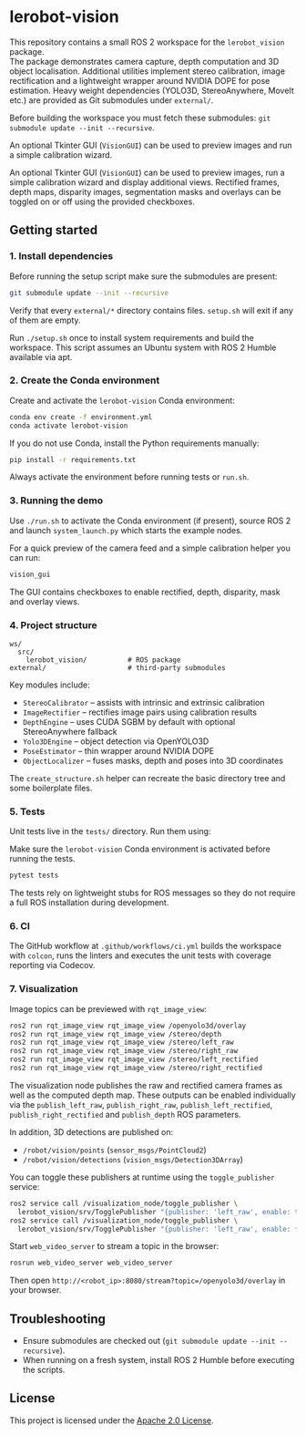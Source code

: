 # lerobot-vision

This repository contains a small ROS 2 workspace for the `lerobot_vision` package.  
The package demonstrates camera capture, depth computation and 3D object localisation.
Additional utilities implement stereo calibration, image rectification and a
lightweight wrapper around NVIDIA DOPE for pose estimation. Heavy weight
dependencies (YOLO3D, StereoAnywhere, MoveIt etc.) are provided as Git
submodules under `external/`.

Before building the workspace you must fetch these submodules:
`git submodule update --init --recursive`.

An optional Tkinter GUI (`VisionGUI`) can be used to preview images and run a
simple calibration wizard.

An optional Tkinter GUI (`VisionGUI`) can be used to preview images, run a
simple calibration wizard and display additional views. Rectified frames,
depth maps, disparity images, segmentation masks and overlays can be toggled on
or off using the provided checkboxes.

## Getting started

### 1. Install dependencies

Before running the setup script make sure the submodules are present:

```bash
git submodule update --init --recursive
```

Verify that every `external/*` directory contains files. `setup.sh` will exit if any of them are empty.

Run `./setup.sh` once to install system requirements and build the workspace. This script assumes an Ubuntu system with ROS 2 Humble available via apt.
### 2. Create the Conda environment

Create and activate the `lerobot-vision` Conda environment:

```bash
conda env create -f environment.yml
conda activate lerobot-vision
```

If you do not use Conda, install the Python requirements manually:

```bash
pip install -r requirements.txt
```

Always activate the environment before running tests or `run.sh`.


### 3. Running the demo

Use `./run.sh` to activate the Conda environment (if present), source ROS 2 and launch `system_launch.py` which starts the example nodes.

For a quick preview of the camera feed and a simple calibration helper you can run:

```bash
vision_gui
```

The GUI contains checkboxes to enable rectified, depth, disparity, mask and
overlay views.

### 4. Project structure

```
ws/
  src/
    lerobot_vision/          # ROS package
external/                    # third‑party submodules
```

Key modules include:

- ``StereoCalibrator`` – assists with intrinsic and extrinsic calibration
- ``ImageRectifier`` – rectifies image pairs using calibration results
- ``DepthEngine`` – uses CUDA SGBM by default with optional StereoAnywhere fallback
- ``Yolo3DEngine`` – object detection via OpenYOLO3D
- ``PoseEstimator`` – thin wrapper around NVIDIA DOPE
- ``ObjectLocalizer`` – fuses masks, depth and poses into 3D coordinates

The `create_structure.sh` helper can recreate the basic directory tree and some boilerplate files.

### 5. Tests

Unit tests live in the `tests/` directory. Run them using:

Make sure the `lerobot-vision` Conda environment is activated before running the tests.

```bash
pytest tests
```

The tests rely on lightweight stubs for ROS messages so they do not require a full ROS installation during development.

### 6. CI

The GitHub workflow at `.github/workflows/ci.yml` builds the workspace with `colcon`, runs the linters and executes the unit tests with coverage reporting via Codecov.

### 7. Visualization

Image topics can be previewed with `rqt_image_view`:

```bash
ros2 run rqt_image_view rqt_image_view /openyolo3d/overlay
ros2 run rqt_image_view rqt_image_view /stereo/depth
ros2 run rqt_image_view rqt_image_view /stereo/left_raw
ros2 run rqt_image_view rqt_image_view /stereo/right_raw
ros2 run rqt_image_view rqt_image_view /stereo/left_rectified
ros2 run rqt_image_view rqt_image_view /stereo/right_rectified
```

The visualization node publishes the raw and rectified camera frames as well as
the computed depth map. These outputs can be enabled individually via the
`publish_left_raw`, `publish_right_raw`, `publish_left_rectified`,
`publish_right_rectified` and `publish_depth` ROS parameters.

In addition, 3D detections are published on:

* ``/robot/vision/points`` (`sensor_msgs/PointCloud2`)
* ``/robot/vision/detections`` (`vision_msgs/Detection3DArray`)

You can toggle these publishers at runtime using the `toggle_publisher` service:

```bash
ros2 service call /visualization_node/toggle_publisher \
  lerobot_vision/srv/TogglePublisher "{publisher: 'left_raw', enable: true}"
ros2 service call /visualization_node/toggle_publisher \
  lerobot_vision/srv/TogglePublisher "{publisher: 'left_raw', enable: false}"
```

Start `web_video_server` to stream a topic in the browser:

```bash
rosrun web_video_server web_video_server
```

Then open `http://<robot_ip>:8080/stream?topic=/openyolo3d/overlay` in your browser.

## Troubleshooting

* Ensure submodules are checked out (`git submodule update --init --recursive`).
* When running on a fresh system, install ROS 2 Humble before executing the scripts.


## License

This project is licensed under the [Apache 2.0 License](LICENSE).
